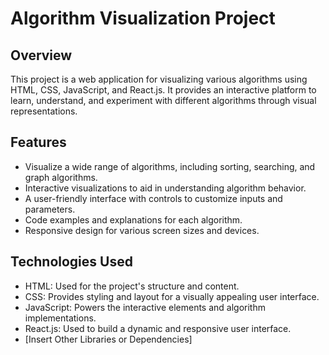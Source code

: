 # Algorithm Visualization Project

## Overview

This project is a web application for visualizing various algorithms using HTML, CSS, JavaScript, and React.js. It provides an interactive platform to learn, understand, and experiment with different algorithms through visual representations.

## Features

- Visualize a wide range of algorithms, including sorting, searching, and graph algorithms.
- Interactive visualizations to aid in understanding algorithm behavior.
- A user-friendly interface with controls to customize inputs and parameters.
- Code examples and explanations for each algorithm.
- Responsive design for various screen sizes and devices.

## Technologies Used

- HTML: Used for the project's structure and content.
- CSS: Provides styling and layout for a visually appealing user interface.
- JavaScript: Powers the interactive elements and algorithm implementations.
- React.js: Used to build a dynamic and responsive user interface.
- [Insert Other Libraries or Dependencies]
